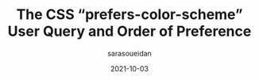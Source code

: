 ---
author: sarasoueidan
date: 2021-10-03
permalink: false
tags:
  - css
target_url: https://www.sarasoueidan.com/blog/prefers-color-scheme-browser-vs-os/
title: The CSS “prefers-color-scheme” User Query and Order of Preference
---